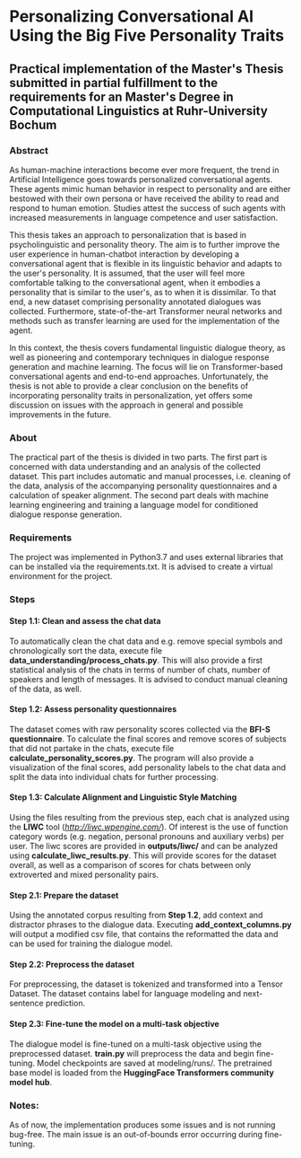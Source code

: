 # Personalizing Conversational AI Using the Big Five Personality Traits

## Practical implementation of the Master's Thesis submitted in partial fulfillment to the requirements for an Master's Degree in Computational Linguistics at Ruhr-University Bochum

### Abstract
As human-machine interactions become ever more frequent, the trend in Artificial Intelligence goes 
towards personalized conversational agents. These agents mimic human behavior in respect to 
personality and are either bestowed with their own persona or have received the ability to read and 
respond to human emotion. Studies attest the success of such agents with increased measurements in 
language competence and user satisfaction.

This thesis takes an approach to personalization that is based in psycholinguistic and personality 
theory. The aim is to further improve the user experience in human-chatbot interaction by developing
a conversational agent that is flexible in its linguistic behavior and adapts to the user's 
personality. It is assumed, that the user will feel more comfortable talking to the conversational 
agent, when it embodies a personality that is similar to the user's, as to when it is dissimilar. 
To that end, a new dataset comprising personality annotated dialogues was collected. Furthermore, 
state-of-the-art Transformer neural networks and methods such as transfer learning are used for the 
implementation of the agent. 

In this context, the thesis covers fundamental linguistic dialogue theory, as well as pioneering and 
contemporary techniques in dialogue response generation and machine learning. The focus will lie on 
Transformer-based conversational agents and end-to-end approaches. Unfortunately, the thesis is not 
able to provide a clear conclusion on the benefits of incorporating personality traits in 
personalization, yet offers some discussion on issues with the approach in general and possible 
improvements in the future. 

### About
The practical part of the thesis is divided in two parts. The first part is concerned with data understanding 
and an analysis of the collected dataset. This part includes automatic and manual processes, i.e. cleaning of the data, 
analysis of the accompanying personality questionnaires and a calculation of speaker alignment. The second part deals with 
machine learning engineering and training a language model for conditioned dialogue response generation.

### Requirements
The project was implemented in Python3.7 and uses external libraries that can be installed via the requirements.txt.
It is advised to create a virtual environment for the project.


### Steps

#### Step 1.1: Clean and assess the chat data
To automatically clean the chat data and e.g. remove special symbols and chronologically sort the data, 
execute file **data_understanding/process_chats.py**.
This will also provide a first statistical analysis of the chats in terms of number of chats, number of speakers 
and length of messages. It is advised to conduct manual cleaning of the data, as well.

#### Step 1.2: Assess personality questionnaires
The dataset comes with raw personality scores collected via the **BFI-S questionnaire**. To calculate the final scores 
and remove scores of subjects that did not partake in the chats, execute file **calculate_personality_scores.py**.
The program will also provide a visualization of the final scores, add personality labels to the chat data and split the 
data into individual chats for further processing.

#### Step 1.3: Calculate Alignment and Linguistic Style Matching
Using the files resulting from the previous step, each chat is analyzed using the **LIWC** tool (*http://liwc.wpengine.com/*).
Of interest is the use of function category words (e.g. negation, personal pronouns and auxiliary verbs)
per user. The liwc scores are provided in **outputs/liwc/** and can be analyzed using **calculate_liwc_results.py**.
This will provide scores for the dataset overall, as well as a comparison of scores for chats between only extroverted 
and mixed personality pairs.

#### Step 2.1: Prepare the dataset
Using the annotated corpus resulting from **Step 1.2**, add context and distractor phrases to the dialogue 
data. Executing **add_context_columns.py** will output a modified csv file, that contains the reformatted the data and
can be used for training the dialogue model.

#### Step 2.2: Preprocess the dataset
For preprocessing, the dataset is tokenized and transformed into a Tensor Dataset. The dataset contains
label for language modeling and next-sentence prediction.

#### Step 2.3: Fine-tune the model on a multi-task objective
The dialogue model is fine-tuned on a multi-task objective using the preprocessed dataset. **train.py** 
will preprocess the data and begin fine-tuning. Model checkpoints are saved at modeling/runs/. The pretrained base model
is loaded from the **HuggingFace Transformers community model hub**. 

### Notes:
As of now, the implementation produces some issues and is not running bug-free. The main issue is an
out-of-bounds error occurring during fine-tuning. 

